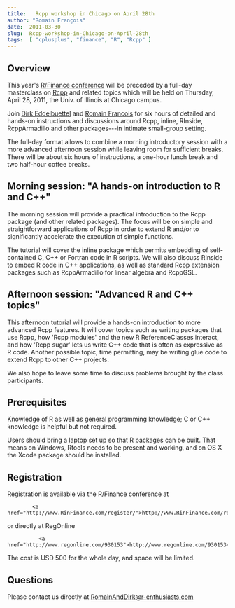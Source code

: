 ```yaml
---
title:   Rcpp workshop in Chicago on April 28th
author: "Romain François"
date:  2011-03-30
slug:  Rcpp-workshop-in-Chicago-on-April-28th
tags:  [ "cplusplus", "finance", "R", "Rcpp" ]
---
```

<div class="post-content">
<h2>Overview</h2>

  <p>This year's <a href="http://www.RinFinance.com">R/Finance conference</a> will be
  preceded by a full-day masterclass on <a href="http://dirk.eddelbuettel.com/code/rcpp.html">Rcpp</a> and related topics which will be
  held on Thursday, April 28, 2011, the Univ. of Illinois at Chicago campus.</p>

  <p>Join <a href="http://dirk.eddelbuettel.com/">Dirk Eddelbuettel</a> and  <a href="http://romainfrancois.blog.free.fr/">Romain Francois</a> for six hours of detailed and
  hands-on instructions and discussions around Rcpp, inline, RInside,
  RcppArmadillo and other packages---in intimate small-group setting.</p>

  <p>The full-day format allows to combine a morning introductory session with a
  more advanced afternoon session while leaving room for sufficient breaks.
  There will be about six hours of instructions, a one-hour lunch break and
  two half-hour coffee breaks.</p>


 <h2>Morning session: "A hands-on introduction to R and C++"</h2>

  <p>The morning session will provide a practical introduction to the Rcpp
  package (and other related packages).  The focus will be on simple and
  straightforward applications of Rcpp in order to extend R and/or
  to significantly accelerate the execution of simple functions.</p>

 <p>The tutorial will cover the inline package which permits embedding of
  self-contained C, C++ or Fortran code in R scripts. We will also discuss
  RInside to embed R code in C++ applications, as well as standard Rcpp
  extension packages such as RcppArmadillo for linear algebra and RcppGSL.</p>


 <h2>Afternoon session: "Advanced R and C++ topics"</h2>

<p>This afternoon tutorial will provide a hands-on introduction to more
  advanced Rcpp features. It will cover topics such as writing packages that
  use Rcpp, how 'Rcpp modules' and the new R ReferenceClasses interact, and
  how 'Rcpp sugar' lets us write C++ code that is often as expressive as R
  code. Another possible topic, time permitting, may be writing glue code to
  extend Rcpp to other C++ projects.</p>

 <p>We also hope to leave some time to discuss problems brought by the class
  participants.</p>


  <h2>Prerequisites</h2>

  <p>Knowledge of R as well as general programming knowledge; C or C++ knowledge
  is helpful but not required.</p>

  <p>Users should bring a laptop set up so that R packages can be built. That
  means on Windows, Rtools needs to be present and working, and on OS X the
  Xcode package should be installed.</p>
	       
<h2>Registration</h2>

  <p>Registration is available via the R/Finance conference at</p>

		    <a href="http://www.RinFinance.com/register/">http://www.RinFinance.com/register/</a>

 <p>or directly at RegOnline</p>

		      <a href="http://www.regonline.com/930153">http://www.regonline.com/930153</a>

  <p>The cost is USD 500 for the whole day, and space will be limited.</p>       


 <h2>Questions</h2>

 <p>Please contact us directly at <a href="mailto:RomainAndDirk@r-enthusiasts.com">RomainAndDirk@r-enthusiasts.com</a></p>
</div>
